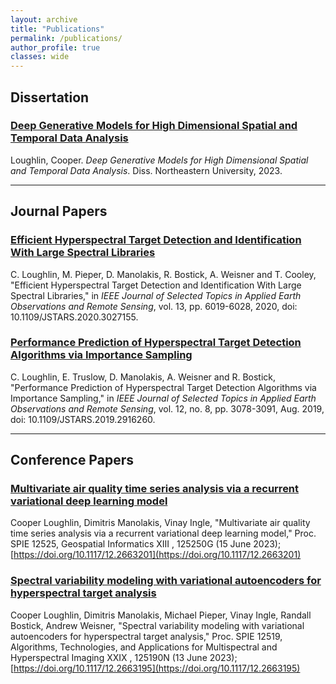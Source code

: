 ```yaml
---
layout: archive
title: "Publications"
permalink: /publications/
author_profile: true
classes: wide
---
```


## Dissertation
### [Deep Generative Models for High Dimensional Spatial and Temporal Data Analysis](https://www.proquest.com/openview/1174c0a535e5fd1e3a717e141c79cef0/1?pq-origsite=gscholar&cbl=18750&diss=y)
Loughlin, Cooper. <em>Deep Generative Models for High Dimensional Spatial and Temporal Data Analysis</em>. Diss. Northeastern University, 2023.

---

## Journal Papers
### [Efficient Hyperspectral Target Detection and Identification With Large Spectral Libraries](https://ieeexplore.ieee.org/abstract/document/9207813)
C. Loughlin, M. Pieper, D. Manolakis, R. Bostick, A. Weisner and T. Cooley, "Efficient Hyperspectral Target Detection and Identification With Large Spectral Libraries," in <em>IEEE Journal of Selected Topics in Applied Earth Observations and Remote Sensing</em>, vol. 13, pp. 6019-6028, 2020, doi: 10.1109/JSTARS.2020.3027155.

### [Performance Prediction of Hyperspectral Target Detection Algorithms via Importance Sampling](https://ieeexplore.ieee.org/abstract/document/8730381)
C. Loughlin, E. Truslow, D. Manolakis, A. Weisner and R. Bostick, "Performance Prediction of Hyperspectral Target Detection Algorithms via Importance Sampling," in <em>IEEE Journal of Selected Topics in Applied Earth Observations and Remote Sensing</em>, vol. 12, no. 8, pp. 3078-3091, Aug. 2019, doi: 10.1109/JSTARS.2019.2916260.

---

## Conference Papers
### [Multivariate air quality time series analysis via a recurrent variational deep learning model](https://www.spiedigitallibrary.org/conference-proceedings-of-spie/12525/125250G/Multivariate-air-quality-time-series-analysis-via-a-recurrent-variational/10.1117/12.2663201.short)
Cooper Loughlin, Dimitris Manolakis, Vinay Ingle, "Multivariate air quality time series analysis via a recurrent variational deep learning model," Proc. SPIE 12525, Geospatial Informatics XIII , 125250G (15 June 2023); [https://doi.org/10.1117/12.2663201](https://doi.org/10.1117/12.2663201)

### [Spectral variability modeling with variational autoencoders for hyperspectral target analysis](https://www.spiedigitallibrary.org/conference-proceedings-of-spie/12519/125190N/Spectral-variability-modeling-with-variational-auto-encoders-for-hyperspectral-target/10.1117/12.2663195.short)
Cooper Loughlin, Dimitris Manolakis, Michael Pieper, Vinay Ingle, Randall Bostick, Andrew Weisner, "Spectral variability modeling with variational autoencoders for hyperspectral target analysis," Proc. SPIE 12519, Algorithms, Technologies, and Applications for Multispectral and Hyperspectral Imaging XXIX , 125190N (13 June 2023); [https://doi.org/10.1117/12.2663195](https://doi.org/10.1117/12.2663195)
